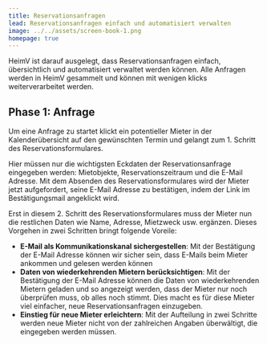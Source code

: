 ```yaml
---
title: Reservationsanfragen
lead: Reservationsanfragen einfach und automatisiert verwalten
image: ../../assets/screen-book-1.png
homepage: true
---
```



HeimV ist darauf ausgelegt, dass Reservationsanfragen einfach, übersichtlich und automatisiert verwaltet werden können. Alle Anfragen werden in HeimV gesammelt und können mit wenigen klicks weiterverarbeitet werden. 

## Phase 1: Anfrage

Um eine Anfrage zu startet klickt ein potentieller Mieter in der Kalenderübersicht auf den gewünschten Termin und gelangt zum 1. Schritt des Reservationsformulares.

Hier müssen nur die wichtigsten Eckdaten der Reservationsanfrage eingegeben werden: Mietobjekte, Reservationszeitraum und die E-Mail Adresse. Mit dem Absenden des Reservationsformulares wird der Mieter jetzt aufgefordert, seine E-Mail Adresse zu bestätigen, indem der Link im Bestätigungsmail angeklickt wird. 

Erst in diesem 2. Schritt des Reservationsformulares muss der Mieter nun die restlichen Daten wie Name, Adresse, Mietzweck usw. ergänzen. Dieses Vorgehen in zwei Schritten bringt folgende Voreile:

- **E-Mail als Kommunikationskanal sichergestellen**: Mit der Bestätigung der E-Mail Adresse können wir sicher sein, dass E-Mails beim Mieter ankommen und gelesen werden können
- **Daten von wiederkehrenden Mietern berücksichtigen**: Mit der Bestätigung der E-Mail Adresse können die Daten von wiederkehrenden Mietern geladen und so angezeigt werden, dass der Mieter nur noch überprüfen muss, ob alles noch stimmt. Dies macht es für diese Mieter viel einfacher, neue Reservationsanfragen einzugeben.
- **Einstieg für neue Mieter erleichtern**: Mit der Aufteilung in zwei Schritte werden neue Mieter nicht von der zahlreichen Angaben überwältigt, die eingegeben werden müssen.

